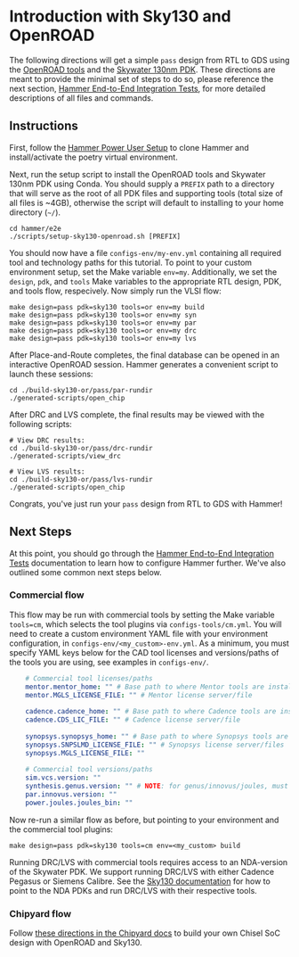 # Introduction with Sky130 and OpenROAD

The following directions will get a simple ``pass`` design from RTL to GDS using the [OpenROAD tools](https://theopenroadproject.org) and the [Skywater 130nm PDK](https://github.com/google/skywater-pdk). These directions are meant to provide the minimal set of steps to do so, please reference the next section, [Hammer End-to-End Integration Tests](https://hammer-vlsi.readthedocs.io/en/stable/Examples/e2e.html), for more detailed descriptions of all files and commands.

## Instructions

First, follow the [Hammer Power User Setup](https://hammer-vlsi.readthedocs.io/en/stable/Hammer-Basics/Hammer-Setup.html#power-user-setup) to clone Hammer and install/activate the poetry virtual environment.

Next, run the setup script to install the OpenROAD tools and Skywater 130nm PDK using Conda.
You should supply a ``PREFIX`` path to a directory that will serve as the root of all PDK files and supporting tools (total size of all files is ~4GB),
otherwise the script will default to installing to your home directory (``~/``).

```shell
cd hammer/e2e
./scripts/setup-sky130-openroad.sh [PREFIX]
```

You should now have a file ``configs-env/my-env.yml`` containing all required tool and technology paths for this tutorial.
To point to your custom environment setup, set the Make variable ``env=my``.
Additionally, we set the ``design``, ``pdk``, and ``tools`` Make variables to the appropriate RTL design, PDK, and tools flow, respecively.
Now simply run the VLSI flow:

```shell
make design=pass pdk=sky130 tools=or env=my build
make design=pass pdk=sky130 tools=or env=my syn
make design=pass pdk=sky130 tools=or env=my par
make design=pass pdk=sky130 tools=or env=my drc
make design=pass pdk=sky130 tools=or env=my lvs
```

After Place-and-Route completes, the final database can be opened in an interactive OpenROAD session. Hammer generates a convenient script to launch these sessions:
```shell
cd ./build-sky130-or/pass/par-rundir
./generated-scripts/open_chip
```

After DRC and LVS complete, the final results may be viewed with the following scripts:

```shell
# View DRC results:
cd ./build-sky130-or/pass/drc-rundir
./generated-scripts/view_drc

# View LVS results:
cd ./build-sky130-or/pass/lvs-rundir
./generated-scripts/open_chip
```

Congrats, you've just run your ``pass`` design from RTL to GDS with Hammer!

## Next Steps

At this point, you should go through the [Hammer End-to-End Integration Tests](https://hammer-vlsi.readthedocs.io/en/stable/Examples/e2e.html) documentation to learn how to configure Hammer further. We've also outlined some common next steps below.


### Commercial flow

This flow may be run with commercial tools by setting the Make variable ``tools=cm``, which selects the tool plugins via ``configs-tools/cm.yml``.
You will need to create a custom environment YAML file with your environment configuration, in ``configs-env/<my_custom>-env.yml``.
As a minimum, you must specify YAML keys below for the CAD tool licenses and versions/paths of the tools you are using,
see examples in ``configs-env/``.

```yaml
    # Commercial tool licenses/paths
    mentor.mentor_home: "" # Base path to where Mentor tools are installed
    mentor.MGLS_LICENSE_FILE: "" # Mentor license server/file
    
    cadence.cadence_home: "" # Base path to where Cadence tools are installed
    cadence.CDS_LIC_FILE: "" # Cadence license server/file
    
    synopsys.synopsys_home: "" # Base path to where Synopsys tools are installed
    synopsys.SNPSLMD_LICENSE_FILE: "" # Synopsys license server/files
    synopsys.MGLS_LICENSE_FILE: ""
    
    # Commercial tool versions/paths
    sim.vcs.version: ""
    synthesis.genus.version: "" # NOTE: for genus/innovus/joules, must specify binary path if version < 221
    par.innovus.version: ""
    power.joules.joules_bin: ""
```

Now re-run a similar flow as before, but pointing to your environment and the commercial tool plugins:

```shell
make design=pass pdk=sky130 tools=cm env=<my_custom> build
```
    

Running DRC/LVS with commercial tools requires access to an NDA-version of the Skywater PDK.
We support running DRC/LVS with either Cadence Pegasus or Siemens Calibre.
See the [Sky130 documentation](https://hammer-vlsi.readthedocs.io/en/stable/Technology/Sky130.html) for how to point to the NDA PDKs and run DRC/LVS with their respective tools.

### Chipyard flow

Follow [these directions in the Chipyard docs](https://chipyard.readthedocs.io/en/latest/VLSI/Sky130-OpenROAD-Tutorial.html) to build your own Chisel SoC design with OpenROAD and Sky130.
